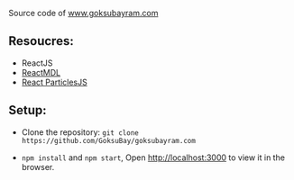 Source code of www.goksubayram.com
## Resoucres:
* ReactJS
* [ReactMDL](https://tleunen.github.io/react-mdl)
* [React ParticlesJS](https://www.npmjs.com/package/react-particles-js)
## Setup:
* Clone the repository: `git clone https://github.com/GoksuBay/goksubayram.com`

* `npm install` and `npm start`, Open [http://localhost:3000](http://localhost:3000) to view it in the browser.
